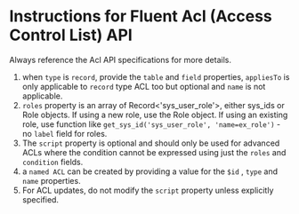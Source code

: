 # Instructions for Fluent Acl (Access Control List) API
Always reference the Acl API specifications for more details.
1. when `type` is `record`, provide the `table` and `field` properties, `appliesTo` is only applicable to `record` type ACL too but optional and `name` is not applicable.
2. `roles` property is an array of Record<'sys_user_role'>, either sys_ids or Role objects. If using a new role, use the Role object. If using an existing role, use function like `get_sys_id('sys_user_role', 'name=ex_role')` - no `label` field for roles.
3. The `script` property is optional and should only be used for advanced ACLs where the condition cannot be expressed using just the `roles` and `condition` fields.
4. a `named ACL` can be created by providing a value for the `$id` , `type` and `name` properties.
5. For ACL updates, do not modify the `script` property unless explicitly specified.